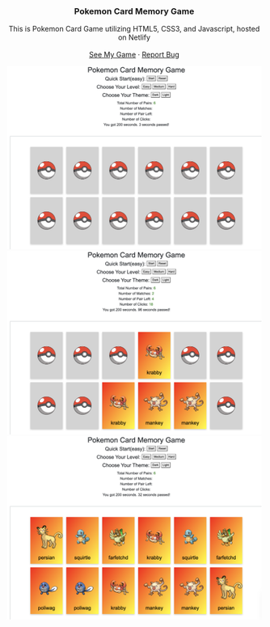 <div align="center">
  <h3 align="center">Pokemon Card Memory Game</h3>
  <p align="center">
    This is Pokemon Card Game utilizing HTML5, CSS3, and Javascript, hosted on Netlify
    <br />
    <br />
    <a href="https://snazzy-lamington-7a020d.netlify.app/">See My Game</a>
    ·
    <a href="/">Report Bug</a>
  </p>
</div>

<img width="1200" alt="Screenshot_Pokemon_01" src="./public/Screenshot_Pokemon_01.png">
<img width="1200" alt="Screenshot_Pokemon_02" src="./public/Screenshot_Pokemon_02.png">
<img width="1200" alt="Screenshot_Pokemon_03" src="./public/Screenshot_Pokemon_03.png">
